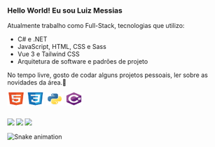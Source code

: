 ### Hello World! Eu sou Luiz Messias

Atualmente trabalho como Full-Stack, tecnologias que utilizo:

- C# e .NET
- JavaScript, HTML, CSS e Sass
- Vue 3 e Tailwind CSS
- Arquitetura de software e padrões de projeto

No tempo livre, gosto de codar alguns projetos pessoais, ler sobre as novidades da área.🤝

<div> 
  <img align="center" alt="Rafa-HTML" height="30" width="40" src="https://raw.githubusercontent.com/devicons/devicon/master/icons/html5/html5-original.svg">
  <img align="center" alt="Rafa-CSS" height="30" width="40" src="https://raw.githubusercontent.com/devicons/devicon/master/icons/css3/css3-original.svg">
  <img align="center" alt="Rafa-Python" height="30" width="40" src="https://raw.githubusercontent.com/devicons/devicon/master/icons/python/python-original.svg">
  <img align="center" alt="Rafa-Csharp" height="30" width="40" src="https://raw.githubusercontent.com/devicons/devicon/master/icons/csharp/csharp-original.svg">
 
 ##
 
<div> 
  <a href="https://instagram.com/luiizmessias" target="_blank"><img src="https://img.shields.io/badge/-Instagram-%23E4405F?style=for-the-badge&logo=instagram&logoColor=white" target="_blank"></a>
  <a href = "mailto:luizmessias132@gmail.com"><img src="https://img.shields.io/badge/-Gmail-%23333?style=for-the-badge&logo=gmail&logoColor=white" target="_blank"></a>
  <a href="https://www.linkedin.com/in/luiz-messias/" target="_blank"><img src="https://img.shields.io/badge/-LinkedIn-%230077B5?style=for-the-badge&logo=linkedin&logoColor=white" target="_blank"></a> 
  
  </div>
  
  ![Snake animation](https://github.com/Luiz-Messias/rafaballerini/blob/output/github-contribution-grid-snake.svg)
